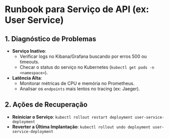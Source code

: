 # Runbook para Serviço de API (ex: User Service)

## 1. Diagnóstico de Problemas
-   **Serviço Inativo**:
    -   Verificar logs no Kibana/Grafana buscando por erros 500 ou timeouts.
    -   Checar o status do serviço no Kubernetes (`kubectl get pods -n <namespace>`).
-   **Latência Alta**:
    -   Monitorar métricas de CPU e memória no Prometheus.
    -   Analisar os `endpoints` mais lentos no tracing (ex: Jaeger).

## 2. Ações de Recuperação
-   **Reiniciar o Serviço**:
    `kubectl rollout restart deployment user-service-deployment`
-   **Reverter a Última Implantação**:
    `kubectl rollout undo deployment user-service-deployment`